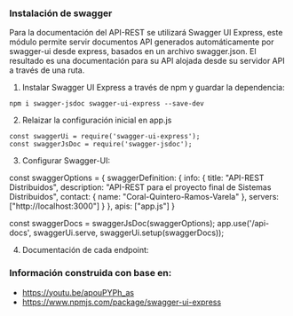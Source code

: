 


### Instalación de swagger

Para la documentación del API-REST se utilizará Swagger UI Express, este módulo permite servir documentos API generados automáticamente por swagger-ui desde express, basados ​​en un archivo swagger.json. El resultado es una documentación para su API alojada desde su servidor API a través de una ruta.

1. Instalar Swagger UI Express a través de npm y guardar la dependencia: </br>

`npm i swagger-jsdoc swagger-ui-express --save-dev`

2. Relaizar la configuración inicial en app.js

`const swaggerUi = require('swagger-ui-express');` </br>
`const swaggerJsDoc = require('swagger-jsdoc');`

3. Configurar Swagger-UI:

 const swaggerOptions = {
    swaggerDefinition: {
        info: {
            title: "API-REST Distribuidos",
            description: "API-REST para el proyecto final de Sistemas Distribuidos",
            contact: {
                name: "Coral-Quintero-Ramos-Varela"
            },
            servers: ["http://localhost:3000"]
        }
    },
    apis: ["app.js"]
}

const swaggerDocs = swaggerJsDoc(swaggerOptions);
app.use('/api-docs', swaggerUi.serve, swaggerUi.setup(swaggerDocs));

4. Documentación de cada endpoint:




### Información construida con base en:
- https://youtu.be/apouPYPh_as
- https://www.npmjs.com/package/swagger-ui-express
